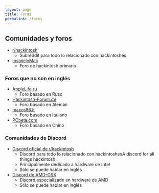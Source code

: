 ```yaml
---
layout: page
title: Foros
permalink: /foros
---
```


## Comunidades y foros

* [r/hackintosh](https://www.reddit.com/r/hackintosh)
  * Subreddit para todo lo relacionado con hackintoshes
* [InsanelyMac](https://www.insanelymac.com)
  * Foro de hackintosh primario
  
### Foros que no son en inglés

* [AppleLife.ru](https://applelife.ru)
  * Foro basado en Ruso
* [Hackintosh-Forum.de](http://hackintosh-forum.de)
  * Foro basado en Alemán
* [macos86.it](https://www.macos86.it)
  * Foro basado en Italiano
* [PCbeta.com](http://bbs.pcbeta.com/viewthread-1815623-1-1.html)
  * Foro basado en Chino

### Comunidades de Discord

* [Discord oficial de r/hackintosh](https://discord.gg/Wxam8aH)
  * Discord para todo lo relacionado con hackintoshesA discord for all things hackintosh
  * Principalmente dedicado a hardware de Intel
  * Sólo se puede hablar en inglés
* [Discord de AMD-OSX](https://discord.gg/qudxDed)
  * Discord especializado en hardware de AMD
  * Sólo se puede hablar en inglés